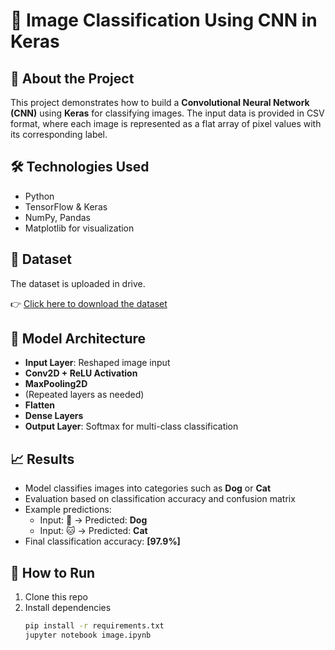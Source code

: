 # 🧠 Image Classification Using CNN in Keras

## 📌 About the Project
This project demonstrates how to build a **Convolutional Neural Network (CNN)** using **Keras** for classifying images. The input data is provided in CSV format, where each image is represented as a flat array of pixel values with its corresponding label.

## 🛠️ Technologies Used
- Python
- TensorFlow & Keras
- NumPy, Pandas
- Matplotlib for visualization

## 📁 Dataset

The dataset is uploaded in drive.

👉 [Click here to download the dataset](https://www.youtube.com/redirect?event=video_description&redir_token=QUFFLUhqbFZ2cFNRSVdZblpfeEVEMFo5WEZNVXQ1Z0o1Z3xBQ3Jtc0ttQy1OdEVTalJqR0NsU3Znc29PQm01NzZnZ1RSdHRIdjNyU000YVN0clUyeVJyRTNsODVVNFdOY0lRUy1aZ1RkUHVUQlBlSENfVnRpYi10MjRLQ1BYeDR2MXNjRFF4RGZwc193cF9RVW9XcTBIUTVJVQ&q=https%3A%2F%2Fbit.ly%2FImgClsKeras&v=J1jhfAw5Uvo)

## 🧮 Model Architecture
- **Input Layer**: Reshaped image input
- **Conv2D + ReLU Activation**  
- **MaxPooling2D**  
- (Repeated layers as needed)
- **Flatten**
- **Dense Layers**
- **Output Layer**: Softmax for multi-class classification
## 📈 Results
- Model classifies images into categories such as **Dog** or **Cat**
- Evaluation based on classification accuracy and confusion matrix
- Example predictions:  
  - Input: 🐶 → Predicted: **Dog**  
  - Input: 🐱 → Predicted: **Cat**
- Final classification accuracy: **[97.9%]**

## 🚀 How to Run
1. Clone this repo  
2. Install dependencies  
   ```bash
   pip install -r requirements.txt
   jupyter notebook image.ipynb
